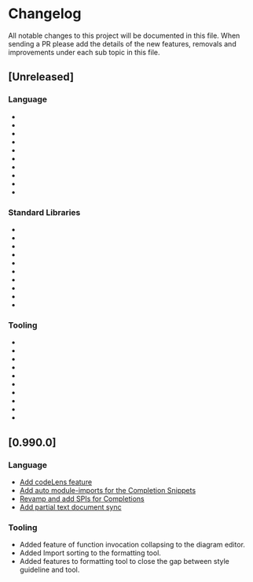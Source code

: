 # Changelog
All notable changes to this project will be documented in this file. When sending a PR please add the details of the new features, removals and improvements under each sub topic in this file.

## [Unreleased]

### Language

- 
- 
- 
- 
- 
- 
- 
- 
-
-

### Standard Libraries

- 
- 
- 
- 
- 
- 
- 
- 
-
-


### Tooling

- 
- 
- 
- 
- 
- 
- 
- 
-
-


## [0.990.0]

### Language

- [Add codeLens feature](https://github.com/ballerina-platform/ballerina-lang/pull/13297)
- [Add auto module-imports for the Completion Snippets](https://github.com/ballerina-platform/ballerina-lang/pull/13736)
- [Revamp and add SPIs for Completions](https://github.com/ballerina-platform/ballerina-lang/pull/14054)
- [Add partial text document sync](https://github.com/ballerina-platform/ballerina-lang/pull/14121)


### Tooling

- Added feature of function invocation collapsing to the diagram editor.
- Added Import sorting to the formatting tool.
- Added features to formatting tool to close the gap between style guideline and tool.
